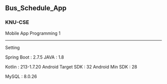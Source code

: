 ## Bus_Schedule_App

### KNU-CSE
Mobile App Programming 1

---

Setting

Spring Boot : 2.7.5
JAVA : 1.8

Kotlin : 213-1.7.20
Android Target SDK : 32
Android Min SDK : 28

MySQL : 8.0.26
